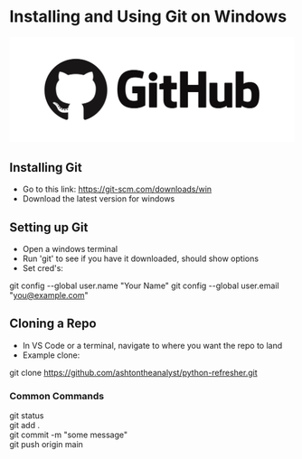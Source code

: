 # Installing and Using Git on Windows

![Alt Text](./images/pngimg.com%20-%20github_PNG25.png)

## Installing Git
- Go to this link: https://git-scm.com/downloads/win
- Download the latest version for windows

## Setting up Git
- Open a windows terminal
- Run 'git' to see if you have it downloaded, should show options
- Set cred's:

git config --global user.name "Your Name"
git config --global user.email "you@example.com"

## Cloning a Repo
- In VS Code or a terminal, navigate to where you want the repo to land
- Example clone:

git clone https://github.com/ashtontheanalyst/python-refresher.git

### Common Commands
git status  
git add .  
git commit -m "some message"  
git push origin main